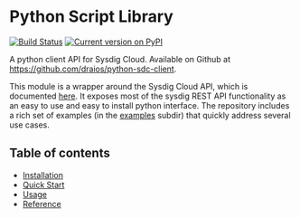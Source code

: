 # Python Script Library

[![Build Status](https://travis-ci.org/draios/python-sdc-client.png?branch=master)](https://travis-ci.org/draios/python-sdc-client)
[![Current version on PyPI](http://img.shields.io/pypi/v/sdcclient.svg)](https://pypi.python.org/pypi/sdcclient)

A python client API for Sysdig Cloud. Available on Github at https://github.com/draios/python-sdc-client.

This module is a wrapper around the Sysdig Cloud API, which is documented [here](../rest_api). It exposes most of the sysdig REST API functionality as an easy to use and easy to install python interface. The repository includes a rich set of examples (in the [examples](https://github.com/draios/python-sdc-client/examples/) subdir) that quickly address several use cases.

## Table of contents

* [Installation](installation.md)
* [Quick Start](quick_start.md)
* [Usage](usage.md)
* [Reference](reference.md)
